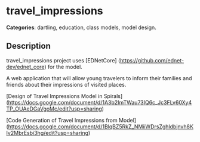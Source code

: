 # travel_impressions 

**Categories**: dartling, education, class models, model design.

## Description 
travel_impressions project uses [EDNetCore] 
(https://github.com/ednet-dev/ednet_core) for the model.

A web application that will allow young travelers to inform their families and 
friends about their impressions of visited places.

[Design of Travel Impressions Model in Spirals]
(https://docs.google.com/document/d/1A3b2ImTWau73IQ6c_Jc3FLv60Xy4TP_OUAeDGaVgoMc/edit?usp=sharing)

[Code Generation of Travel Impressions from Model]
(https://docs.google.com/document/d/1BlqBZ5RkZ_NMiiWDrsZghldbjnvh8KIv2MbrEsbi3hg/edit?usp=sharing)